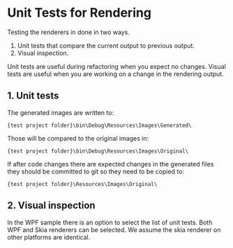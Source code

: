 # Unit Tests for Rendering

Testing the renderers in done in two ways.

1. Unit tests that compare the current output to previous output.
2. Visual inspection.

Unit tests are useful during refactoring when you expect no changes. Visual tests are useful when you are working on a change in the rendering output.

## 1. Unit tests 
The generated images are written to:

    {test project folder}\bin\Debug\Resources\Images\Generated\

Those will be compared to the original images in:

    {test project folder}\bin\Debug\Resources\Images\Original\

If after code changes there are expected changes in the generated files they should be committed to git so they need to be copied to:

    {test project folder}\Resources\Images\Original\

## 2. Visual inspection
In the WPF sample there is an option to select the list of unit tests. Both WPF and Skia renderers can be selected. We assume the skia renderer on other platforms are identical.

